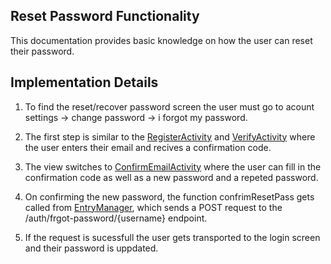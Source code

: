 
## Reset Password Functionality
This documentation provides basic knowledge on how the user can reset their password.

## Implementation Details
1. To find the reset/recover password screen the user must go to acount settings -> change password -> i forgot my password.

2. The first step is similar to the [RegisterActivity](../app/src/main/java/com/flexicharge/bolt/activities/RegisterActivity.kt) and [VerifyActivity](../app/src/main/java/com/flexicharge/bolt/activities/VerifyActivity.kt) where the user enters their email and recives a confirmation code.

3.  The view switches to [ConfirmEmailActivity](../app/src/main/java/com/flexicharge/bolt/activities/ConfirmEmailActivity.kt) where the user can fill in the confirmation code as well as a new password and a repeted password.

4.  On confirming the new password, the function confrimResetPass gets called from [EntryManager](../app/src/main/java/com/flexicharge/bolt/activities/businessLogic/EntryManager.kt), which sends a POST request to the  /auth/frgot-password/{username} endpoint.

5. If the request is sucessfull the user gets transported to the login screen and their password is uppdated.  
